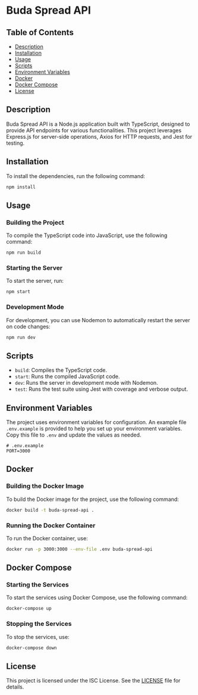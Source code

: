 # Buda Spread API

## Table of Contents

- [Description](#description)
- [Installation](#installation)
- [Usage](#usage)
- [Scripts](#scripts)
- [Environment Variables](#environment-variables)
- [Docker](#docker)
- [Docker Compose](#docker-compose)
- [License](#license)

## Description

Buda Spread API is a Node.js application built with TypeScript, designed to provide API endpoints for various functionalities. This project leverages Express.js for server-side operations, Axios for HTTP requests, and Jest for testing.

## Installation

To install the dependencies, run the following command:

```bash
npm install
```

## Usage

### Building the Project

To compile the TypeScript code into JavaScript, use the following command:

```bash
npm run build
```

### Starting the Server

To start the server, run:

```bash
npm start
```

### Development Mode

For development, you can use Nodemon to automatically restart the server on code changes:

```bash
npm run dev
```

## Scripts

- `build`: Compiles the TypeScript code.
- `start`: Runs the compiled JavaScript code.
- `dev`: Runs the server in development mode with Nodemon.
- `test`: Runs the test suite using Jest with coverage and verbose output.

## Environment Variables

The project uses environment variables for configuration. An example file `.env.example` is provided to help you set up your environment variables. Copy this file to `.env` and update the values as needed.

```env
# .env.example
PORT=3000
```

## Docker

### Building the Docker Image

To build the Docker image for the project, use the following command:

```bash
docker build -t buda-spread-api .
```

### Running the Docker Container

To run the Docker container, use:

```bash
docker run -p 3000:3000 --env-file .env buda-spread-api
```

## Docker Compose

### Starting the Services

To start the services using Docker Compose, use the following command:

```bash
docker-compose up
```

### Stopping the Services

To stop the services, use:

```bash
docker-compose down
```

## License

This project is licensed under the ISC License. See the [LICENSE](LICENSE) file for details.
